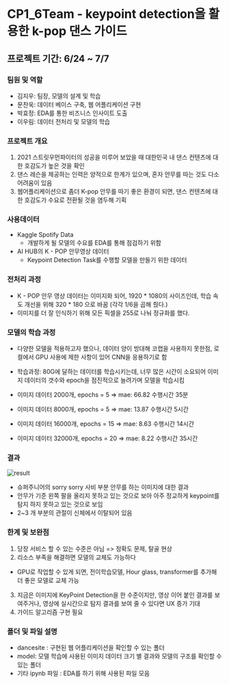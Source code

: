 # CP1_6Team - keypoint detection을 활용한 k-pop 댄스 가이드

## 프로젝트 기간: 6/24 ~ 7/7
### 팀원 및 역할

- 김지우: 팀장, 모델의 설계 및 학습
- 문찬욱: 데이터 베이스 구축, 웹 어플리케이션 구현
- 박효정: EDA를 통한 비즈니스 인사이트 도출
- 이우림: 데이터 전처리 및 모델의 학습

### 프로젝트 개요
1. 2021 스트릿우먼파이터의 성공을 미루어 보았을 때 대한민국 내 댄스 컨텐츠에 대한 호감도가 높은 것을 확인
2. 댄스 레슨을 제공하는 인력은 양적으로 한계가 있으며, 혼자 안무를 따는 것도 다소 어려움이 있음
3. 웹어플리케이션으로 좀더 K-pop 안무를 따기 좋은 환경이 되면, 댄스 컨텐츠에 대한 호감도가 수요로 전환될 것을 염두해 기획

### 사용데이터 
- Kaggle Spotify Data
  - 개발하게 될 모델의 수요를 EDA를 통해 점검하기 위함 
- AI HUB의 K - POP 안무영상 데이터
  - Keypoint Detection Task를 수행할 모델을 만들기 위한 데이터 
  
  
 ### 전처리 과정
 - K - POP 안무 영상 데이터는 이미지화 되어, 1920 * 1080의 사이즈인데, 학습 속도 개선을 위해 320 * 180 으로 바꿈 (각각 1/6을 곱해 줬다.)
 - 이미지를 더 잘 인식하기 위해 모든 픽셀을 255로 나눠 정규화를 했다.
 
 ### 모델의 학습 과정 
 - 다양한 모델을 적용하고자 했으나, 데이터 양이 방대해 코랩을 사용하지 못한점, 로컬에서 GPU 사용에 제한 사항이 있어 CNN을 응용하기로 함
 
 - 학습과정: 80G에 달하는 데이터를 학습시키는데, 너무 많은 시간이 소요되어 이미지 데이터의 갯수와 epoch을 점진적으로 늘려가며 모델을 학습시킴
  - 이미지 데이터 2000개, epochs = 5 => mae: 66.82 수행시간 35분
  - 이미지 데이터 8000개, epochs = 5 => mae: 13.87 수행시간 5시간
  - 이미지 데이터 16000개, epochs = 15 => mae: 8.63 수행시간 14시간
  - 이미지 데이터 32000개, epochs = 20 => mae: 8.22 수행시간 35시간
 
 
 ### 결과
 ![result](https://user-images.githubusercontent.com/95577538/186096962-d7b5f53e-de0e-4a00-a454-226ee62d3a1b.jpg)
 
 - 슈퍼주니어의 sorry sorry 사비 부분 안무를 하는 이미지에 대한 결과
 - 안무가 기준 왼쪽 팔을 올리지 못하고 있는 것으로 보아 아주 정교하게 keypoint를 탐지 하지 못하고 있는 것으로 보임
 - 2~3 개 부분의 관절이 신체에서 이탈되어 있음

 
 ### 한계 및 보완점
 1. 당장 서비스 할 수 있는 수준은 아님 => 정확도 문제, 탈골 현상
 2. 리소스 부족을 해결하면 모델의 교체도 가능하다
  - GPU로 작업할 수 있게 되면, 전이학습모델, Hour glass, transformer를 추가해 더 좋은 모델로 교체 가능
 3. 지금은 이미지에 KeyPoint Detection을 한 수준이지만, 영상 이어 붙인 결과를 보여주거나, 영상에 실시간으로 탐지 결과를 보여 줄 수 있다면 UX 증가 기대 
 4. 가이드 알고리즘 구현 필요
 
 ### 폴더 및 파일 설명
 - dancesite : 구현된 웹 어플리케이션을 확인할 수 있는 폴더
 - model: 모델 학습에 사용된 이미지 데이터 크기 별 결과와 모델의 구조를 확인할 수 있는 폴더 
 - 기타 ipynb 파일 : EDA를 하기 위해 사용된 파일 모음
